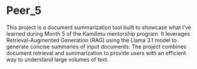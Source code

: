 # Peer_5
This project is a document summarization tool built to showcase what I’ve learned during Month 5 of the Kamilimu mentorship program. 
It leverages Retrieval-Augmented Generation (RAG) using the Llama 3.1 model to generate concise summaries of input documents. 
The project combines document retrieval and summarization to provide users with an efficient way to understand large volumes of text.

